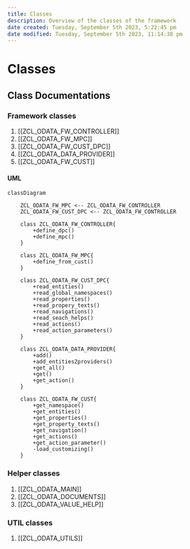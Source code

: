 ```yaml
---
title: Classes
description: Overview of the classes of the framework
date created: Tuesday, September 5th 2023, 5:22:45 pm
date modified: Tuesday, September 5th 2023, 11:14:38 pm
---
```

# Classes

## Class Documentations

### Framework classes

1. [[ZCL_ODATA_FW_CONTROLLER]]
1. [[ZCL_ODATA_FW_MPC]]
1. [[ZCL_ODATA_FW_CUST_DPC]]
1. [[ZCL_ODATA_DATA_PROVIDER]]
1. [[ZCL_ODATA_FW_CUST]]

#### UML

```mermaid
classDiagram

	ZCL_ODATA_FW_MPC <-- ZCL_ODATA_FW_CONTROLLER
    ZCL_ODATA_FW_CUST_DPC <-- ZCL_ODATA_FW_CONTROLLER

	class ZCL_ODATA_FW_CONTROLLER{
        +define_dpc()
        +define_mpc()
	}

	class ZCL_ODATA_FW_MPC{
		+define_from_cust()
	}

    class ZCL_ODATA_FW_CUST_DPC{
		+read_entities()
		+read_global_namespaces()
		+read_properties()
		+read_propery_texts()
		+read_navigations()
		+read_seach_helps()
		+read_actions()
		+read_action_parameters()
	}

	class ZCL_ODATA_DATA_PROVIDER{
		+add()
		+add_entities2providers()
		+get_all()
		+get()
		+get_action()
	}

	class ZCL_ODATA_FW_CUST{
		+get_namespace()
		+get_entities()
		+get_properties()
		+get_property_texts()
		+get_navigation()
		+get_actions()
		+get_action_parameter()
		-load_customizing()
	}
```

### Helper classes

  1. [[ZCL_ODATA_MAIN]]
  1. [[ZCL_ODATA_DOCUMENTS]]
  1. [[ZCL_ODATA_VALUE_HELP]]

### UTIL classes

  1. [[ZCL_ODATA_UTILS]]
